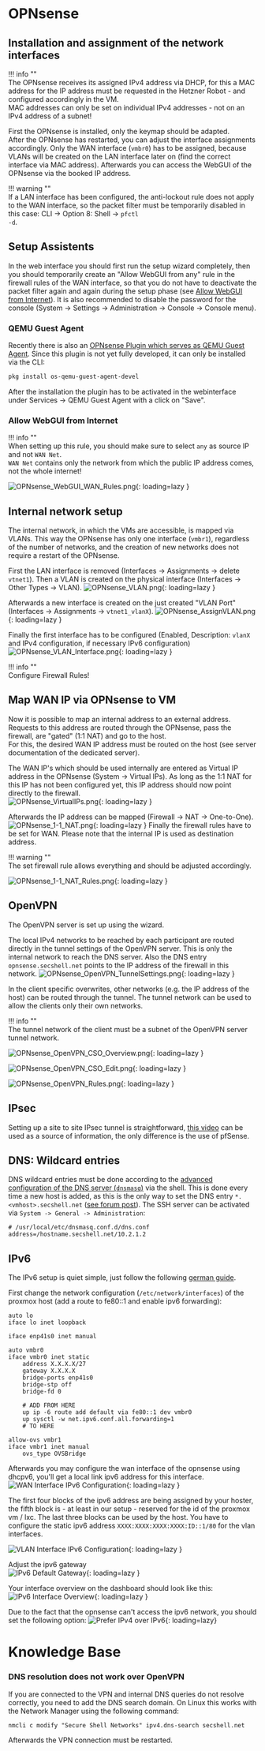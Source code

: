 # OPNsense
## Installation and assignment of the network interfaces
!!! info ""  
    The OPNsense receives its assigned IPv4 address via DHCP, for this a MAC address for the IP address must be requested in the Hetzner Robot - and configured accordingly in the VM.<br>
    MAC addresses can only be set on individual IPv4 addresses - not on an IPv4 address of a subnet!

First the OPNsense is installed, only the keymap should be adapted.  
After the OPNsense has restarted, you can adjust the interface assignments accordingly.
Only the WAN interface (`vmbr0`) has to be assigned, because VLANs will be created on the LAN interface later on (find the correct interface via MAC address).
Afterwards you can access the WebGUI of the OPNsense via the booked IP address.

!!! warning ""  
    If a LAN interface has been configured, the anti-lockout rule does not apply to the WAN interface, so the packet filter must be temporarily disabled in this case: CLI -> Option 8: Shell -> <code>pfctl -d</code>.

## Setup Assistents
In the web interface you should first run the setup wizard completely, then you should temporarily create an "Allow WebGUI from any" rule in the firewall rules of the WAN interface, so that you do not have to deactivate the packet filter again and again during the setup phase (see [Allow WebGUI from Internet](https://docs.secshell.net/setup/opnsense.de/#webgui-aus-internet-zulassen)).
It is also recommended to disable the password for the console (System -> Settings -> Administration -> Console -> Console menu).

### QEMU Guest Agent
Recently there is also an [OPNsense Plugin which serves as QEMU Guest Agent](https://github.com/opnsense/plugins/pull/2293). Since this plugin is not yet fully developed, it can only be installed via the CLI:
```bash
pkg install os-qemu-guest-agent-devel
```
After the installation the plugin has to be activated in the webinterface under Services -> QEMU Guest Agent with a click on "Save". 

### Allow WebGUI from Internet

!!! info ""  
    When setting up this rule, you should make sure to select <code>any</code> as source IP and not <code>WAN&nbsp;Net</code>.  
    <code>WAN&nbsp;Net</code> contains only the network from which the public IP address comes, not the whole internet!

![OPNsense_WebGUI_WAN_Rules.png](../img/setup/OPNsense_WebGUI_WAN_Rules.png?raw=true){: loading=lazy }

## Internal network setup
The internal network, in which the VMs are accessible, is mapped via VLANs. This way the OPNsense has only one interface (`vmbr1`), regardless of the number of networks, and the creation of new networks does not require a restart of the OPNsense.  

First the LAN interface is removed (Interfaces -> Assignments -> delete `vtnet1`). Then a VLAN is created on the physical interface (Interfaces -> Other Types -> VLAN).
![OPNsense_VLAN.png](../img/setup/OPNsense_VLAN.png?raw=true){: loading=lazy }

Afterwards a new interface is created on the just created "VLAN Port" (Interfaces -> Assignments -> `vtnet1_vlanX`).
![OPNsense_AssignVLAN.png](../img/setup/OPNsense_AssignVLAN.png?raw=true){: loading=lazy }

Finally the first interface has to be configured (Enabled, Description: `vlanX` and IPv4 configuration, if necessary IPv6 configuration)
![OPNsense_VLAN_Interface.png](../img/setup/OPNsense_VLAN_Interface.png?raw=true){: loading=lazy }

!!! info ""  
    Configure Firewall Rules!

## Map WAN IP via OPNsense to VM
Now it is possible to map an internal address to an external address. Requests to this address are routed through the OPNsense, pass the firewall, are "gated" (1:1 NAT) and go to the host.  
For this, the desired WAN IP address must be routed on the host (see server documentation of the dedicated server).

The WAN IP's which should be used internally are entered as Virtual IP address in the OPNsense (System -> Virtual IPs). As long as the 1:1 NAT for this IP has not been configured yet, this IP address should now point directly to the firewall.  
![OPNsense_VirtualIPs.png](../img/setup/OPNsense_VirtualIPs.png?raw=true){: loading=lazy }

Afterwards the IP address can be mapped (Firewall -> NAT -> One-to-One).  
![OPNsense_1-1_NAT.png](../img/setup/OPNsense_1-1_NAT.png?raw=true){: loading=lazy }
Finally the firewall rules have to be set for WAN. Please note that the internal IP is used as destination address.

!!! warning ""  
    The set firewall rule allows everything and should be adjusted accordingly.

![OPNsense_1-1_NAT_Rules.png](../img/setup/OPNsense_1-1_NAT_Rules.png?raw=true){: loading=lazy }

## OpenVPN
The OpenVPN server is set up using the wizard.

The local IPv4 networks to be reached by each participant are routed directly in the tunnel settings of the OpenVPN server. This is only the internal network to reach the DNS server. Also the DNS entry `opnsense.secshell.net` points to the IP address of the firewall in this network.
![OPNsense_OpenVPN_TunnelSettings.png](../img/setup/OPNsense_OpenVPN_TunnelSettings.png?raw=true){: loading=lazy }

In the client specific overwrites, other networks (e.g. the IP address of the host) can be routed through the tunnel.
The tunnel network can be used to allow the clients only their own networks.

!!! info ""  
    The tunnel network of the client must be a subnet of the OpenVPN server tunnel network.

![OPNsense_OpenVPN_CSO_Overview.png](../img/setup/OPNsense_OpenVPN_CSO_Overview.png?raw=true){: loading=lazy }

![OPNsense_OpenVPN_CSO_Edit.png](../img/setup/OPNsense_OpenVPN_CSO_Edit.png?raw=true){: loading=lazy }

![OPNsense_OpenVPN_Rules.png](../img/setup/OPNsense_OpenVPN_Rules.png?raw=true){: loading=lazy }

## IPsec
Setting up a site to site IPsec tunnel is straightforward, [this video](https://www.youtube.com/watch?v=KmoCfa0IxBk) can be used as a source of information, the only difference is the use of pfSense.

## DNS: Wildcard entries
DNS wildcard entries must be done according to the [advanced configuration of the DNS server (`dnsmasq`)](https://docs.opnsense.org/manual/dnsmasq.html#advanced-settings) via the shell. This is done every time a new host is added, as this is the only way to set the DNS entry `*.<vmhost>.secshell.net` ([see forum post](https://forum.opnsense.org/index.php?topic=5855.0)). The SSH server can be activated via `System -> General -> Administration`:
```shell
# /usr/local/etc/dnsmasq.conf.d/dns.conf
address=/hostname.secshell.net/10.2.1.2
```

## IPv6
The IPv6 setup is quiet simple, just follow the following [german guide](https://dominicpratt.de/hetzner-und-proxmox-ipv6-mit-router-vm-nutzen/).

First change the network configuration (`/etc/network/interfaces`) of the proxmox host (add a route to fe80::1 and enable  ipv6 forwarding):
```shell
auto lo
iface lo inet loopback

iface enp41s0 inet manual

auto vmbr0
iface vmbr0 inet static
	address X.X.X.X/27
	gateway X.X.X.X
	bridge-ports enp41s0
	bridge-stp off
	bridge-fd 0

    # ADD FROM HERE
    up ip -6 route add default via fe80::1 dev vmbr0
	up sysctl -w net.ipv6.conf.all.forwarding=1
    # TO HERE

allow-ovs vmbr1
iface vmbr1 inet manual
	ovs_type OVSBridge

```

Afterwards you may configure the wan interface of the opnsense using dhcpv6, you'll get a local link ipv6 address for this interface.  
![WAN Interface IPv6 Configuration](../img/setup/OPNsense_IPv6_Interfaces.png?raw=true){: loading=lazy }

The first four blocks of the ipv6 address are being assigned by your hoster, the fifth block is - at least in our setup - reserved for the id of the proxmox vm / lxc. The last three blocks can be used by the host. You have to configure the static ipv6 address `XXXX:XXXX:XXXX:XXXX:ID::1/80` for the vlan interfaces.

![VLAN Interface IPv6 Configuration](../img/setup/OPNsense_IPv6_Interfaces.png?raw=true){: loading=lazy }

Adjust the ipv6 gateway  
![IPv6 Default Gateway](../img/setup/OPNsense_IPv6_Gateway.png?raw=true){: loading=lazy }

Your interface overview on the dashboard should look like this:  
![IPv6 Interface Overview](../img/setup/OPNsense_IPv6_Overview.png?raw=true){: loading=lazy }

Due to the fact that the opnsense can't access the ipv6 network, you should set the following option:
![Prefer IPv4 over IPv6](../img/setup/OPNsense_PreferIPv4.png?raw=true){: loading=lazy}

# Knowledge Base
### DNS resolution does not work over OpenVPN
If you are connected to the VPN and internal DNS queries do not resolve correctly, you need to add the DNS search domain. On Linux this works with the Network Manager using the following command:
```shell
nmcli c modify "Secure Shell Networks" ipv4.dns-search secshell.net
```
Afterwards the VPN connection must be restarted.
